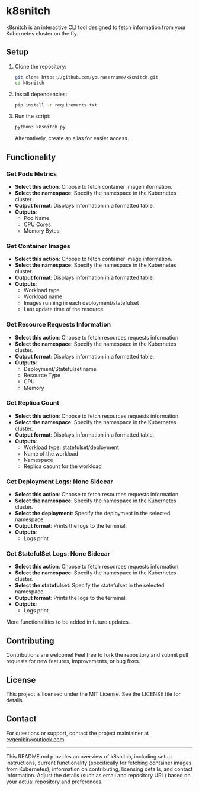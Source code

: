 # k8snitch

k8snitch is an interactive CLI tool designed to fetch information from your Kubernetes cluster on the fly.

## Setup

1. Clone the repository:

   ```bash
   git clone https://github.com/yourusername/k8snitch.git
   cd k8snitch
   ```

2. Install dependencies:

   ```bash
   pip install -r requirements.txt
   ```

3. Run the script:

   ```bash
   python3 k8snitch.py
   ```

   Alternatively, create an alias for easier access.

## Functionality

### Get Pods Metrics

- **Select this action**: Choose to fetch container image information.
- **Select the namespace**: Specify the namespace in the Kubernetes cluster.
- **Output format**: Displays information in a formatted table.
- **Outputs**:
  - Pod Name
  - CPU Cores
  - Memory Bytes

### Get Container Images

- **Select this action**: Choose to fetch container image information.
- **Select the namespace**: Specify the namespace in the Kubernetes cluster.
- **Output format**: Displays information in a formatted table.
- **Outputs**:
  - Workload type
  - Workload name
  - Images running in each deployment/statefulset
  - Last update time of the resource

### Get Resource Requests Information

- **Select this action**: Choose to fetch resources requests information.
- **Select the namespace**: Specify the namespace in the Kubernetes cluster.
- **Output format**: Displays information in a formatted table.
- **Outputs**:
  - Deployment/Statefulset name
  - Resource Type
  - CPU
  - Memory

### Get Replica Count

- **Select this action**: Choose to fetch resources requests information.
- **Select the namespace**: Specify the namespace in the Kubernetes cluster.
- **Output format**: Displays information in a formatted table.
- **Outputs**:
  - Workload type: statefulset/deployment
  - Name of the workload
  - Namespace
  - Replica caount for the workload

### Get Deployment Logs: None Sidecar

- **Select this action**: Choose to fetch resources requests information.
- **Select the namespace**: Specify the namespace in the Kubernetes cluster.
- **Select the deployment**: Specify the deployment in the selected namespace.
- **Output format**: Prints the logs to the terminal.
- **Outputs**:
  - Logs print

### Get StatefulSet Logs: None Sidecar

- **Select this action**: Choose to fetch resources requests information.
- **Select the namespace**: Specify the namespace in the Kubernetes cluster.
- **Select the statefulset**: Specify the statefulset in the selected namespace.
- **Output format**: Prints the logs to the terminal.
- **Outputs**:
  - Logs print

More functionalities to be added in future updates.

## Contributing

Contributions are welcome! Feel free to fork the repository and submit pull requests for new features, improvements, or bug fixes.

## License

This project is licensed under the MIT License. See the LICENSE file for details.

## Contact

For questions or support, contact the project maintainer at evgenibir@outlook.com.

---

This README.md provides an overview of k8snitch, including setup instructions, current functionality (specifically for fetching container images from Kubernetes), information on contributing, licensing details, and contact information. Adjust the details (such as email and repository URL) based on your actual repository and preferences.